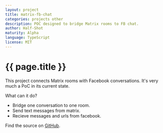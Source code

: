 ```yaml
---
layout: project
title: matrix-fb-chat
categories: projects other
description: POC designed to bridge Matrix rooms to FB chat.
author: Half-Shot
maturity: Alpha
language: TypeScript
license: MIT
---
```


# {{ page.title }}
This project connects Matrix rooms with Facebook conversations. It's very much a PoC in its current state.

What can it do?

* Bridge one conversation to one room.
* Send text messages from matrix.
* Recieve messages and urls from facebook.

Find the source on [GitHub](https://github.com/Half-Shot/matrix-fb-chat/).
